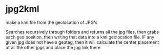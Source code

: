 # jpg2kml
make a kml file from the geolocation of JPG's

Searches recursively through folders and returns all the jpg files, then grabs each geo position, then writing that data into a kml geolocation file.
IF any given jpg does not have a geotag, then it will calculate the center placement of all the other jpgs and place the jpg link there. 
